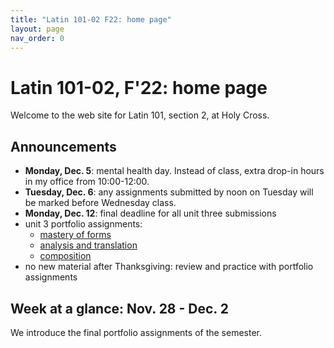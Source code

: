 ```yaml
---
title: "Latin 101-02 F22: home page"
layout: page
nav_order: 0
---
```



# Latin 101-02, F'22: home page

Welcome to the web site for Latin 101, section 2, at Holy Cross.

## Announcements

- **Monday, Dec. 5**: mental health day. Instead of class, extra drop-in hours in my office from 10:00-12:00.
- **Tuesday, Dec. 6**: any assignments submitted by noon on Tuesday will be marked before Wednesday class.
- **Monday, Dec. 12**:  final deadline for all unit three submissions
- unit 3 portfolio assignments: 
    - [mastery of forms](./assignments/unit3/mastery/)
    - [analysis and translation](./assignments/unit3/reading/)
    - [composition](./assignments/unit3/composition/)
- no new material after Thanksgiving: review and practice with portfolio assignments


## Week at a glance: Nov. 28 - Dec. 2

We introduce the final portfolio assignments of the semester.